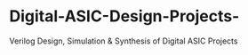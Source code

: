 # Digital-ASIC-Design-Projects-
Verilog Design, Simulation &amp; Synthesis of Digital ASIC Projects 
